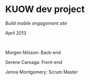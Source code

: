 <h1>KUOW dev project</h1>
<em>Build mobile engagement site</em>
<p>April 2013</p>

<br />

<p>Morgen Nilsson: Back-end</p>
<p>Serene Careaga: Front-end</p>
<p>Jenna Montgomery: Scrum Master</p>